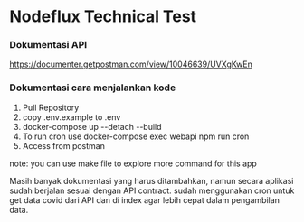# Nodeflux Technical Test

### Dokumentasi API

https://documenter.getpostman.com/view/10046639/UVXgKwEn

### Dokumentasi cara menjalankan kode

1. Pull Repository
2. copy .env.example to .env
3. docker-compose up --detach --build
4. To run cron use docker-compose exec webapi npm run cron
5. Access from postman

note: you can use make file to explore more command for this app

Masih banyak dokumentasi yang harus ditambahkan, namun secara aplikasi sudah berjalan sesuai dengan API contract. sudah menggunakan cron untuk get data covid dari API dan di index agar lebih cepat dalam pengambilan data.
